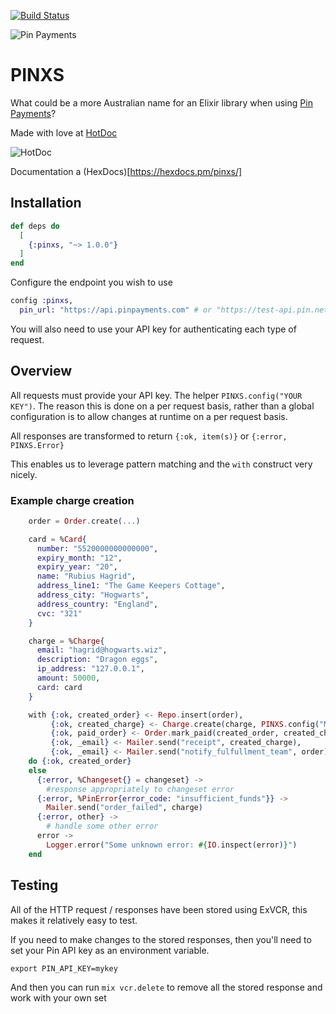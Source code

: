 [![Build Status](https://travis-ci.org/htdc/pinxs.svg?branch=master)](https://travis-ci.org/htdc/pinxs)

![Pin Payments](https://pinpayments.com/assets/logo/default-2145a56bb434325675be86250bbbd1dc86f77b5f12fbedeee0bf31d5b7ce8438.svg)
# PINXS

What could be a more Australian name for an Elixir library when using [Pin Payments](https://pinpayments.com/)?

Made with love at [HotDoc](https://www.hotdoc.com.au)

![HotDoc](https://d4c51m54o196o.cloudfront.net/assets/website/logos/hotdoc-logo-b3cd790d36793669cc9d528780f46af7.svg)

Documentation a (HexDocs)[https://hexdocs.pm/pinxs/]

## Installation

```elixir
def deps do
  [
    {:pinxs, "~> 1.0.0"}
  ]
end
```

Configure the endpoint you wish to use

```elixir
config :pinxs,
  pin_url: "https://api.pinpayments.com" # or "https://test-api.pin.net.au/1" in dev/test environment
```

You will also need to use your API key for authenticating each type of request.

## Overview

All requests must provide your API key.  The helper `PINXS.config("YOUR KEY")`.  The reason this is done on a per
request basis, rather than a global configuration is to allow changes at runtime on a per request basis.

All responses are transformed to return `{:ok, item(s)}` or `{:error, PINXS.Error}`

This enables us to leverage pattern matching and the `with` construct very nicely.

### Example charge creation

```elixir
    order = Order.create(...)

    card = %Card{
      number: "5520000000000000",
      expiry_month: "12",
      expiry_year: "20",
      name: "Rubius Hagrid",
      address_line1: "The Game Keepers Cottage",
      address_city: "Hogwarts",
      address_country: "England",
      cvc: "321"
    }

    charge = %Charge{
      email: "hagrid@hogwarts.wiz",
      description: "Dragon eggs",
      ip_address: "127.0.0.1",
      amount: 50000,
      card: card
    }

    with {:ok, created_order} <- Repo.insert(order),
         {:ok, created_charge} <- Charge.create(charge, PINXS.config("MY API KEY")),
         {:ok, paid_order} <- Order.mark_paid(created_order, created_charge),
         {:ok, _email} <- Mailer.send("receipt", created_charge),
         {:ok, _email} <- Mailer.send("notify_fulfullment_team", order)
    do {:ok, created_order}
    else
      {:error, %Changeset{} = changeset} ->
        #response appropriately to changeset error
      {:error, %PinError{error_code: "insufficient_funds"}} ->
        Mailer.send("order_failed", charge)
      {:error, other} ->
        # handle some other error
      error -> 
        Logger.error("Some unknown error: #{IO.inspect(error)}")
    end

```

## Testing

All of the HTTP request / responses have been stored using ExVCR, this makes it relatively easy to test.

If you need to make changes to the stored responses, then you'll need to set your Pin API key as an environment variable.

```shell
export PIN_API_KEY=mykey
```

And then you can run `mix vcr.delete` to remove all the stored response and work with your own set
